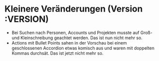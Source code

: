 # Kleinere Veränderungen (Version :VERSION)

- Bei Suchen nach Personen, Accounts und Projekten musste auf Groß- und Kleinschreibung geachtet werden. Das ist nun nicht mehr so.
- Actions mit Bullet Points sahen in der Vorschau bei einem geschlossenen Accordion etwas komisch aus und waren mit doppelten Kommas durchsät. Das ist jetzt nicht mehr so.
